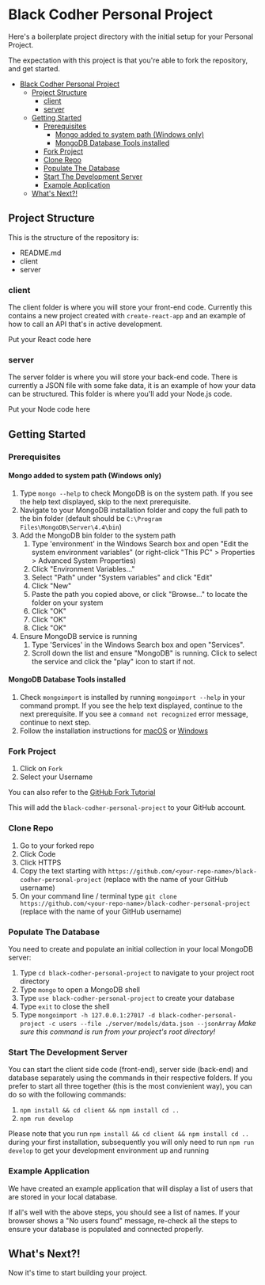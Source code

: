 # Black Codher Personal Project

Here's a boilerplate project directory with the initial setup for your Personal Project.

The expectation with this project is that you're able to fork the repository, and get started.

- [Black Codher Personal Project](#black-codher-personal-project)
  - [Project Structure](#project-structure)
    - [client](#client)
    - [server](#server)
  - [Getting Started](#getting-started)
    - [Prerequisites](#prerequisites)
      - [Mongo added to system path (Windows only)](#mongo-added-to-system-path-windows-only)
      - [MongoDB Database Tools installed](#mongodb-database-tools-installed)
    - [Fork Project](#fork-project)
    - [Clone Repo](#clone-repo)
    - [Populate The Database](#populate-the-database)
    - [Start The Development Server](#start-the-development-server)
    - [Example Application](#example-application)
  - [What's Next?!](#whats-next)

## Project Structure

This is the structure of the repository is:

- README.md
- client
- server

### client

The client folder is where you will store your front-end code. Currently this contains a new project created with `create-react-app` and an example of how to call an API that's in active development.

Put your React code here

### server

The server folder is where you will store your back-end code. There is currently a JSON file with some fake data, it is an example of how your data can be structured. This folder is where you'll add your Node.js code.

Put your Node code here

## Getting Started

### Prerequisites

#### Mongo added to system path (Windows only)

1. Type `mongo --help` to check MongoDB is on the system path. If you see the help text displayed, skip to the next prerequisite.
2. Navigate to your MongoDB installation folder and copy the full path to the bin folder (default should be `C:\Program Files\MongoDB\Server\4.4\bin`)
3. Add the MongoDB bin folder to the system path
   1. Type 'environment' in the Windows Search box and open "Edit the system environment variables" (or right-click "This PC" > Properties > Advanced System Properties)
   2. Click "Environment Variables..."
   3. Select "Path" under "System variables" and click "Edit"
   4. Click "New"
   5. Paste the path you copied above, or click "Browse..." to locate the folder on your system
   6. Click "OK"
   7. Click "OK"
   8. Click "OK"
4. Ensure MongoDB service is running
   1. Type 'Services' in the Windows Search box and open "Services".
   2. Scroll down the list and ensure "MongoDB" is running. Click to select the service and click the "play" icon to start if not.
#### MongoDB Database Tools installed

1. Check `mongoimport` is installed by running `mongoimport --help` in your command prompt. If you see the help text displayed, continue to the next prerequisite. If you see a `command not recognized` error message, continue to next step.
2. Follow the installation instructions for [macOS](https://docs.mongodb.com/database-tools/installation/installation-macos/#installation) or [Windows](https://docs.mongodb.com/database-tools/installation/installation-windows/#installation)

### Fork Project

1. Click on `Fork`
2. Select your Username

You can also refer to the [GitHub Fork Tutorial](https://docs.github.com/en/free-pro-team@latest/github/getting-started-with-github/fork-a-repo)

This will add the `black-codher-personal-project` to your GitHub account.

### Clone Repo

1. Go to your forked repo
2. Click Code
3. Click HTTPS
4. Copy the text starting with `https://github.com/<your-repo-name>/black-codher-personal-project` (replace <your-repo-name> with the name of your GitHub username)
5. On your command line / terminal type `git clone https://github.com/<your-repo-name>/black-codher-personal-project` (replace <your-repo-name> with the name of your GitHub username)

### Populate The Database

You need to create and populate an initial collection in your local MongoDB server:

1. Type `cd black-codher-personal-project` to navigate to your project root directory
2. Type `mongo` to open a MongoDB shell
3. Type `use black-codher-personal-project` to create your database
4. Type `exit` to close the shell
5. Type `mongoimport -h 127.0.0.1:27017 -d black-codher-personal-project -c users --file ./server/models/data.json --jsonArray` _Make sure this command is run from your project's root directory!_

### Start The Development Server

You can start the client side code (front-end), server side (back-end) and database separately using the commands in their respective folders. If you prefer to start all three together (this is the most convienient way), you can do so with the following commands:

1. `npm install && cd client && npm install cd ..`
2. `npm run develop`

Please note that you run `npm install && cd client && npm install cd ..` during your first installation, subsequently you will only need to run `npm run develop` to get your development environment up and running
### Example Application

We have created an example application that will display a list of users that are stored in your local database.

If all's well with the above steps, you should see a list of names. If your browser shows a "No users found" message, re-check all the steps to ensure your database is populated and connected properly.

## What's Next?!

Now it's time to start building your project.
